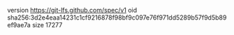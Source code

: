 version https://git-lfs.github.com/spec/v1
oid sha256:3d2e4eaa14231c1cf9216878f98bf9c097e76f971dd5289b57f9d5b89ef9ae7a
size 17277
